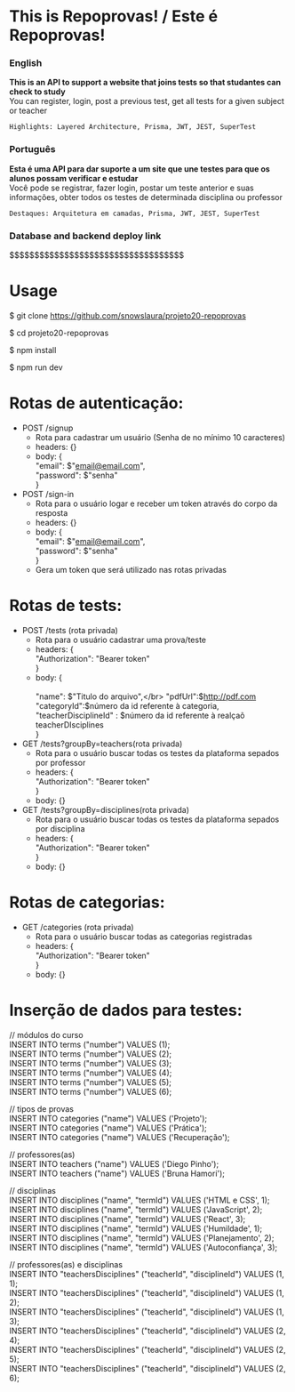 <h1>This is Repoprovas!  /  Este é Repoprovas!</h1>

<h3>English</h3>
<b>This is an API to support a website that joins tests so that studantes can check to study</b></br>
You can register, login, post a previous test, get all tests for a given subject or teacher</br>


```Highlights: Layered Architecture, Prisma, JWT, JEST, SuperTest```
<h3>Português</h3>
<b>Esta é uma API para dar suporte a um site que une testes para que os alunos possam verificar e estudar</b></br>
Você pode se registrar, fazer login, postar um teste anterior e suas informações, obter todos os testes de determinada disciplina ou professor</br>


```Destaques: Arquitetura em camadas, Prisma, JWT, JEST, SuperTest```

<h3>Database and backend deploy link</h3>
$$$$$$$$$$$$$$$$$$$$$$$$$$$$$$$$$$$

# Usage </br>
$ git clone https://github.com/snowslaura/projeto20-repoprovas

$ cd projeto20-repoprovas

$ npm install

$ npm run dev



# Rotas de autenticação:

- POST /signup</br>
    - Rota para cadastrar um usuário (Senha de no mínimo 10 caracteres)</br>
    - headers: {}</br>
    - body: {</br>
        "email": $"email@email.com",</br>
        "password": $"senha"</br>
    }
- POST /sign-in</br>
    - Rota para o usuário logar e receber um token através do corpo da resposta</br>
    - headers: {}</br>
    - body: {</br>
        "email": $"email@email.com",</br>
        "password": $"senha"</br>
    }</br>
    - Gera um token que será utilizado nas rotas privadas</br>
    
# Rotas de tests:

- POST /tests (rota privada)</br>
    - Rota para o usuário cadastrar uma prova/teste</br>
    - headers: {</br>
        "Authorization": "Bearer token"</br>
    }</br>
    - body: {</br>      
      "name": $"Titulo do arquivo",</br>
      "pdfUrl":$http://pdf.com</br>
      "categoryId":$número da id referente à categoria,</br>
      "teacherDisciplineId" : $número da id referente à realçaõ teacherDIsciplines</br>
    }</br>
- GET /tests?groupBy=teachers(rota privada)</br>
    - Rota para o usuário buscar todas os testes da plataforma sepados por professor</br>
    - headers: {</br>
        "Authorization": "Bearer token"</br>
    }</br>
    - body: {}</br>    
- GET /tests?groupBy=disciplines(rota privada)</br>
    - Rota para o usuário buscar todas os testes da plataforma sepados por disciplina</br>
    - headers: {</br>
        "Authorization": "Bearer token"</br>
    }</br>
    - body: {}</br>
    
# Rotas de categorias:

- GET /categories (rota privada)</br>
    - Rota para o usuário buscar todas as categorias registradas</br>
    - headers: {</br>
        "Authorization": "Bearer token"</br>
    }</br>
    - body: {}</br>

# Inserção de dados para testes:

// módulos do curso</br>
INSERT INTO terms ("number") VALUES (1);</br>
INSERT INTO terms ("number") VALUES (2);</br>
INSERT INTO terms ("number") VALUES (3);</br>
INSERT INTO terms ("number") VALUES (4);</br>
INSERT INTO terms ("number") VALUES (5);</br>
INSERT INTO terms ("number") VALUES (6);</br>

// tipos de provas</br>
INSERT INTO categories ("name") VALUES ('Projeto');</br>
INSERT INTO categories ("name") VALUES ('Prática');</br>
INSERT INTO categories ("name") VALUES ('Recuperação');</br>

// professores(as)</br>
INSERT INTO teachers ("name") VALUES ('Diego Pinho');</br>
INSERT INTO teachers ("name") VALUES ('Bruna Hamori');</br>

// disciplinas</br>
INSERT INTO disciplines ("name", "termId") VALUES ('HTML e CSS', 1);</br>
INSERT INTO disciplines ("name", "termId") VALUES ('JavaScript', 2);</br>
INSERT INTO disciplines ("name", "termId") VALUES ('React', 3);</br>
INSERT INTO disciplines ("name", "termId") VALUES ('Humildade', 1);</br>
INSERT INTO disciplines ("name", "termId") VALUES ('Planejamento', 2);</br>
INSERT INTO disciplines ("name", "termId") VALUES ('Autoconfiança', 3);</br>

// professores(as) e disciplinas</br>
INSERT INTO "teachersDisciplines" ("teacherId", "disciplineId") VALUES (1, 1);</br>
INSERT INTO "teachersDisciplines" ("teacherId", "disciplineId") VALUES (1, 2);</br>
INSERT INTO "teachersDisciplines" ("teacherId", "disciplineId") VALUES (1, 3);</br>
INSERT INTO "teachersDisciplines" ("teacherId", "disciplineId") VALUES (2, 4);</br>
INSERT INTO "teachersDisciplines" ("teacherId", "disciplineId") VALUES (2, 5);</br>
INSERT INTO "teachersDisciplines" ("teacherId", "disciplineId") VALUES (2, 6);</br>

